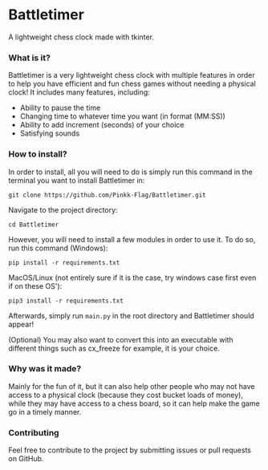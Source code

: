 # Battletimer
A lightweight chess clock made with tkinter.

### What is it?
Battletimer is a very lightweight chess clock with multiple features in order to help you have efficient and fun chess games without needing a physical clock! 
It includes many features, including:
* Ability to pause the time
* Changing time to whatever time you want (in format (MM:SS))
* Ability to add increment (seconds) of your choice
* Satisfying sounds


### How to install?
In order to install, all you will need to do is simply run this command in the terminal you want to install Battletimer in:
```
git clone https://github.com/Pinkk-Flag/Battletimer.git
```
Navigate to the project directory:
```
cd Battletimer
```
However, you will need to install a few modules in order to use it.
To do so, run this command (Windows):
```
pip install -r requirements.txt
```
MacOS/Linux (not entirely sure if it is the case, try windows case first even if on these OS'):
```
pip3 install -r requirements.txt
```

Afterwards, simply run `main.py` in the root directory and Battletimer should appear!

(Optional) You may also want to convert this into an executable with different things such as cx_freeze for example, it is your choice.

### Why was it made?
Mainly for the fun of it, but it can also help other people who may not have access to a physical clock (because they cost bucket loads of money), while they may have access to a chess board, so it can help make the game go in a timely manner.

### Contributing
Feel free to contribute to the project by submitting issues or pull requests on GitHub.
